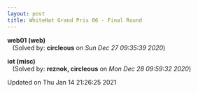 ```yaml
---
layout: post
title: WhiteHat Grand Prix 06 - Final Round
---
```


<!--break-->

**web01 (web)**  
&nbsp;&nbsp;&nbsp;(Solved by: **circleous** on _Sun Dec 27 09:35:39 2020_)  
  
**iot (misc)**  
&nbsp;&nbsp;&nbsp;(Solved by: **reznok, circleous** on _Mon Dec 28 09:59:32 2020_)  
  


Updated on Thu Jan 14 21:26:25 2021
